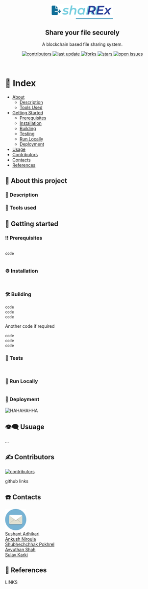 <!--Just Share It
     Blockchain based file sharing system-->

<div align="center" >
     <img src="src/logo.png" alt="logo" width="200" height="auto" />
     <h2>Share your file securely</h2>
     <p>A blockchain based file sharing system. </p>

<p>
  <a href="https://github.com/E-n-N-D/shaREx/graphs/contributors">
    <img src="https://img.shields.io/github/contributors/E-n-N-D/shaREx" alt="contributors" />
  </a>
  <a href="">
    <img src="https://img.shields.io/github/last-commit/E-n-N-D/shaREx" alt="last update" />
  </a>
  <a href="https://github.com/E-n-N-D/shaREx/network/members">
    <img src="https://img.shields.io/github/forks/E-n-N-D/shaREx" alt="forks" />
  </a>
  <a href="https://github.com/E-n-N-D/shaREx/stargazers">
    <img src="https://img.shields.io/github/stars/E-n-N-D/shaREx" alt="stars" />
  </a>
  <a href="https://github.com/E-n-N-D/shaREx/issues/">
    <img src="https://img.shields.io/github/issues/E-n-N-D/shaREx" alt="open issues" />
  </a>
</p>

</div>

<br/>
<!--Table of Contents-->

# :notebook: Index 

- [About](#high_brightness-About)
  * [Description](#open_book-Description)
  * [Tools Used](#hammer-Tools-used)
- [Getting Started](#toolbox-Getting-started)
  * [Prerequisites](#bangbang-Prerequisites)
  * [Installation](#gear-Installation)
  * [Building](#hammer_and_wrench-Building)
  * [Testing](#test_tube-running-Tests)
  * [Run Locally](#running-Run-Locally)
  * [Deployment](#money_with_wings-Deployment)
- [Usage](#eye_speech_bubble-usage)
- [Contributors](#writing_hand-Contributing)
- [Contacts](#telephone-Contacts)
- [References](#gem-References)

<!--About this project-->

## :high_brightness: About this project

### :open_book: Description
<p>
</p>

### :hammer: Tools used
<p>
</p>

<!--Getting Started-->

## :toolbox: Getting started
<p></p>

### :bangbang: Prerequisites
<p></p>

```

code


```
### :gear: Installation

<p></p>

```


```
### :hammer_and_wrench: Building
<p></p>

```
code
code
code
```

<p>Another code if required</p>

```
code
code
code
```
### :test_tube: Tests

<p></p>

```


```
### :running: Run Locally

<p></p>

```

```

### :money_with_wings: Deployment

<p>
<img src="link" align="center" alt="HAHAHAHHA">
</p>

## :eye_speech_bubble: Usuage
<p>...</p>

## :writing_hand: Contributors
<div>
<a href="https://github.com/E-n-N-D/shaREx/graphs/contributors">
    <img src="https://img.shields.io/github/contributors/E-n-N-D/shaREx" alt="contributors" />
  </a>
  <p>github links</p>
</div>

## :telephone: Contacts
<div>
<img src="src/Mail.png" alt="logo" width="69" height="auto"><br>
 <a href="mailto:sushantadhikari2001@gmail.com">Sushant Adhikari</a><br>
 <a href="mailto:ankushniroulaa@gmail.com">Ankush Niroula</a><br>
 <a href="mailto:shubhechchhakp@gmail.com">Shubhechchhak Pokhrel </a><br>
 <a href="mailto:avyuthan364@gmail.com">Avyuthan Shah</a><br>
 <a href="mailto:sulavkarki8020@gmail.com">Sulav Karki</a><br>
</div>

## :gem: References
<div>
LINKS
</div>


